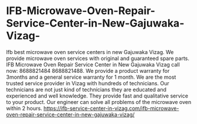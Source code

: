 # IFB-Microwave-Oven-Repair-Service-Center-in-New-Gajuwaka-Vizag-
Ifb best microwave oven service centers in new Gajuwaka Vizag. We provide microwave oven services with original and guaranteed spare parts. IFB Microwave Oven Repair Service Center in New Gajuwaka Vizag call now: 8688821484 8688821488. We provide a product warranty for 3months and a general service warranty for 1 month. We are the most trusted service provider in Vizag with hundreds of technicians. Our technicians are not just kind of technicians they are educated and experienced and well knowledge. They provide fast and qualitative service to your product. Our engineer can solve all problems of the microwave oven within 2 hours. https://ifb-service-center-in-vizag.com/ifb-microwave-oven-repair-service-center-in-new-gajuwaka-vizag/
